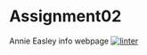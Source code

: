 # Assignment02
Annie Easley info webpage
[![linter](https://github.com/Emily-Jette/Assignment02/workflows/linter/badge.svg)](https://github.com/marketplace/actions/super-linter)
